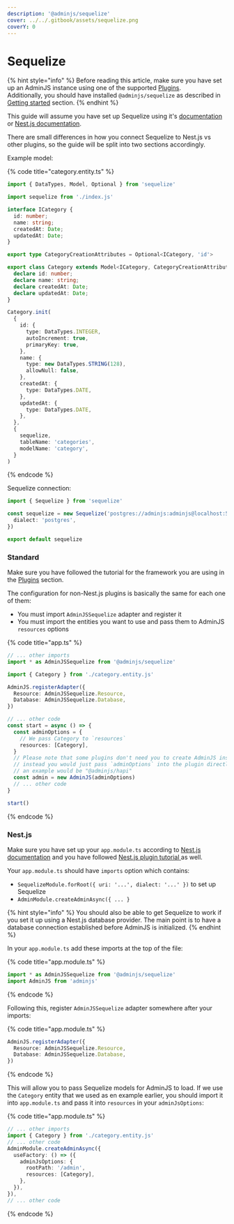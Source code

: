 ```yaml
---
description: '@adminjs/sequelize'
cover: ../../.gitbook/assets/sequelize.png
coverY: 0
---
```


# Sequelize

{% hint style="info" %}
Before reading this article, make sure you have set up an AdminJS instance using one of the supported [Plugins](../plugins/).\
Additionally, you should have installed `@adminjs/sequelize` as described in [Getting started](../getting-started.md) section.
{% endhint %}

This guide will assume you have set up Sequelize using it's [documentation](https://sequelize.org/docs/v6/getting-started/) or [Nest.js documentation](https://docs.nestjs.com/recipes/sql-sequelize).

There are small differences in how you connect Sequelize to Nest.js vs other plugins, so the guide will be split into two sections accordingly.

Example model:

{% code title="category.entity.ts" %}
```typescript
import { DataTypes, Model, Optional } from 'sequelize'

import sequelize from './index.js'

interface ICategory {
  id: number;
  name: string;
  createdAt: Date;
  updatedAt: Date;
}

export type CategoryCreationAttributes = Optional<ICategory, 'id'>

export class Category extends Model<ICategory, CategoryCreationAttributes> {
  declare id: number;
  declare name: string;
  declare createdAt: Date;
  declare updatedAt: Date;
}

Category.init(
  {
    id: {
      type: DataTypes.INTEGER,
      autoIncrement: true,
      primaryKey: true,
    },
    name: {
      type: new DataTypes.STRING(128),
      allowNull: false,
    },
    createdAt: {
      type: DataTypes.DATE,
    },
    updatedAt: {
      type: DataTypes.DATE,
    },
  },
  {
    sequelize,
    tableName: 'categories',
    modelName: 'category',
  }
)
```
{% endcode %}

Sequelize connection:

```typescript
import { Sequelize } from 'sequelize'

const sequelize = new Sequelize('postgres://adminjs:adminjs@localhost:5435/adminjs', {
  dialect: 'postgres',
})

export default sequelize
```

### Standard

Make sure you have followed the tutorial for the framework you are using in the [Plugins](../plugins/) section.

The configuration for non-Nest.js plugins is basically the same for each one of them:

* You must import `AdminJSSequelize` adapter and register it
* You must import the entities you want to use and pass them to AdminJS `resources` options

{% code title="app.ts" %}
```typescript
// ... other imports
import * as AdminJSSequelize from '@adminjs/sequelize'

import { Category } from './category.entity.js'

AdminJS.registerAdapter({
  Resource: AdminJSSequelize.Resource,
  Database: AdminJSSequelize.Database,
})

// ... other code
const start = async () => {
  const adminOptions = {
    // We pass Category to `resources`
    resources: [Category],
  }
  // Please note that some plugins don't need you to create AdminJS instance manually,
  // instead you would just pass `adminOptions` into the plugin directly,
  // an example would be "@adminjs/hapi"
  const admin = new AdminJS(adminOptions)
  // ... other code
}

start()
```
{% endcode %}

### Nest.js

Make sure you have set up your `app.module.ts` according to [Nest.js documentation](https://docs.nestjs.com/recipes/sql-typeorm) and you have followed [Nest.js plugin tutorial ](../plugins/nest.md)as well.

Your `app.module.ts` should have `imports` option which contains:

* `SequelizeModule.forRoot({ uri: '...', dialect: '...' })` to set up Sequelize
* `AdminModule.createAdminAsync({ ... }`

{% hint style="info" %}
You should also be able to get Sequelize to work if you set it up using a Nest.js database provider. The main point is to have a database connection established before AdminJS is initialized.
{% endhint %}

In your `app.module.ts` add these imports at the top of the file:

{% code title="app.module.ts" %}
```typescript
import * as AdminJSSequelize from '@adminjs/sequelize'
import AdminJS from 'adminjs'
```
{% endcode %}

Following this, register `AdminJSSequelize` adapter somewhere after your imports:

{% code title="app.module.ts" %}
```typescript
AdminJS.registerAdapter({
  Resource: AdminJSSequelize.Resource,
  Database: AdminJSSequelize.Database,
})
```
{% endcode %}

This will allow you to pass Sequelize models for AdminJS to load. If we use the `Category` entity that we used as en example earlier, you should import it into `app.module.ts` and pass it into `resources` in your `adminJsOptions`:

{% code title="app.module.ts" %}
```typescript
// ... other imports
import { Category } from './category.entity.js'
// ... other code
AdminModule.createAdminAsync({
  useFactory: () => ({
    adminJsOptions: {
      rootPath: '/admin',
      resources: [Category],
    },
  }),
}),
// ... other code
```
{% endcode %}

